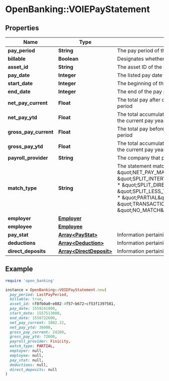 # OpenBanking::VOIEPayStatement

## Properties

| Name | Type | Description | Notes |
| ---- | ---- | ----------- | ----- |
| **pay_period** | **String** | The pay period of the pay statement | [optional] |
| **billable** | **Boolean** | Designates whether the pay statement is billable | [optional] |
| **asset_id** | **String** | The asset ID of the stored pay statement | [optional] |
| **pay_date** | **Integer** | The listed pay date for the pay statement | [optional] |
| **start_date** | **Integer** | The beginning of the pay period | [optional] |
| **end_date** | **Integer** | The end of the pay period | [optional] |
| **net_pay_current** | **Float** | The total pay after deductions for the employee for the current pay period | [optional] |
| **net_pay_ytd** | **Float** | The total accumulation of pay after deductions for the employee for the current pay year | [optional] |
| **gross_pay_current** | **Float** | The total pay before deductions for the employee for the current pay period | [optional] |
| **gross_pay_ytd** | **Float** | The total accumulation of pay before deductions for the employee for the current pay year | [optional] |
| **payroll_provider** | **String** | The company that provides the pay stub. | [optional] |
| **match_type** | **String** | The statement match category. Possible values:    * \&quot;NET_PAY_MATCH\&quot;     * \&quot;SPLIT_INTERVIEW_AMOUNT_SUM_TO_NET_PAY_MATCH\&quot;     * \&quot;SPLIT_DIRECT_DEPOSIT_SUM_TO_NET_PAY_MATCH\&quot;     * \&quot;SPLIT_LESS_THAN_NET_PAY_SUM_TO_NET_PAY_MATCH\&quot;     * \&quot;PARTIAL\&quot;     * \&quot;TRANSACTION_DATE_RANGE_INVALID\&quot;     * \&quot;NO_MATCH\&quot; | [optional] |
| **employer** | [**Employer**](Employer.md) |  | [optional] |
| **employee** | [**Employee**](Employee.md) |  | [optional] |
| **pay_stat** | [**Array&lt;PayStat&gt;**](PayStat.md) | Information pertaining to the earnings on the pay statement | [optional] |
| **deductions** | [**Array&lt;Deduction&gt;**](Deduction.md) | Information pertaining to deductions on the pay statement | [optional] |
| **direct_deposits** | [**Array&lt;DirectDeposit&gt;**](DirectDeposit.md) | Information pertaining to direct deposits on the pay statement | [optional] |

## Example

```ruby
require 'open_banking'

instance = OpenBanking::VOIEPayStatement.new(
  pay_period: LastPayPeriod,
  billable: true,
  asset_id: 6f8fb0a0-e882-4f57-b672-cf53f1397581,
  pay_date: 1559241000,
  start_date: 1557513000,
  end_date: 1558722600,
  net_pay_current: 1802.22,
  net_pay_ytd: 36000,
  gross_pay_current: 24200,
  gross_pay_ytd: 72600,
  payroll_provider: Finicity,
  match_type: PARTIAL,
  employer: null,
  employee: null,
  pay_stat: null,
  deductions: null,
  direct_deposits: null
)
```


